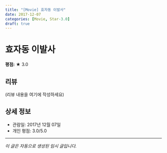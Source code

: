 ```yaml
---
title: "[Movie] 효자동 이발사"
date: 2017-12-07
categories: [Movie, Star-3.0]
draft: true
---
```


# 효자동 이발사

**평점:** ★ 3.0

## 리뷰

(리뷰 내용을 여기에 작성하세요)

## 상세 정보

- 관람일: 2017년 12월 07일
- 개인 평점: 3.0/5.0

---

*이 글은 자동으로 생성된 임시 글입니다.*
